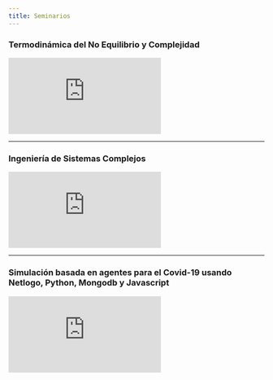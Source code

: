 ```yaml
---
title: Seminarios
---
```


### Termodinámica del No Equilibrio y Complejidad

<div class="embed-responsive embed-responsive-16by9">
    <iframe src="https://www.youtube.com/embed/5ZmeR-grpF8" frameborder="0" allow="accelerometer; autoplay; clipboard-write; encrypted-media; gyroscope; picture-in-picture" allowfullscreen></iframe>
</div>

---

### Ingeniería de Sistemas Complejos

<div class="embed-responsive embed-responsive-16by9">
    <iframe src="https://www.youtube.com/embed/3L1y7cPdByM" frameborder="0" allow="accelerometer; autoplay; clipboard-write; encrypted-media; gyroscope; picture-in-picture" allowfullscreen></iframe> 
</div>

---

### Simulación basada en agentes para el Covid-19 usando Netlogo, Python, Mongodb y Javascript

<div class="embed-responsive embed-responsive-16by9">
    <iframe src="https://www.facebook.com/plugins/video.php?href=https%3A%2F%2Ffb.watch%2F3TXC8oUkJQ%2F&width=500&show_text=false&height=280&appId" style="border:none;overflow:hidden" scrolling="no" frameborder="0" allowfullscreen="true" allow="autoplay; clipboard-write; encrypted-media; picture-in-picture; web-share" allowFullScreen="true"></iframe>
</div>
